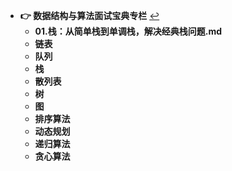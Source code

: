 * **👉 数据结构与算法面试宝典专栏** [↩](/README)
   * **01.栈：从简单栈到单调栈，解决经典栈问题.md**
   * **链表**
   * **队列**
   * **栈**
   * **散列表**
   * **树**
   * **图**
   * **排序算法**
   * **动态规划**
   * **递归算法**
   * **贪心算法**
